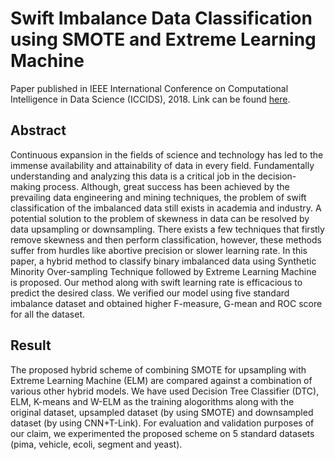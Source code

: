 # Swift Imbalance Data Classification using SMOTE and Extreme Learning Machine
Paper published in IEEE International Conference on Computational Intelligence in Data Science (ICCIDS), 2018. Link can be found [here](https://ieeexplore.ieee.org/abstract/document/8862112/citations?tabFilter=papers "Swift Imbalance Data Classification using SMOTE and Extreme Learning Machine").

## Abstract
Continuous expansion in the fields of science and technology has led to the immense availability and attainability of data in every field. Fundamentally understanding and analyzing this data is a critical job in the decision-making process. Although, great success has been achieved by the prevailing data engineering and mining techniques, the problem of swift classification of the imbalanced data still exists in academia and industry. A potential solution to the problem of skewness in data can be resolved by data upsampling or downsampling. There exists a few techniques that firstly remove skewness and then perform classification, however, these methods suffer from hurdles like abortive precision or slower learning rate. In this paper, a hybrid method to classify binary imbalanced data using Synthetic Minority Over-sampling Technique followed by Extreme Learning Machine is proposed. Our method along with swift learning rate is efficacious to predict the desired class. We verified our model using five standard imbalance dataset and obtained higher F-measure, G-mean and ROC score for all the dataset.

## Result
The proposed hybrid scheme of combining SMOTE for upsampling with Extreme Learning Machine (ELM) are compared against a combination of various other hybrid models. We have used Decision Tree Classifier (DTC), ELM, K-means and W-ELM as the training alogorithms along with the original dataset, upsampled dataset (by using SMOTE) and downsampled dataset (by using CNN+T-Link). For evaluation and validation purposes of our claim, we experimented the proposed scheme on 5 standard datasets (pima, vehicle, ecoli, segment and yeast).
